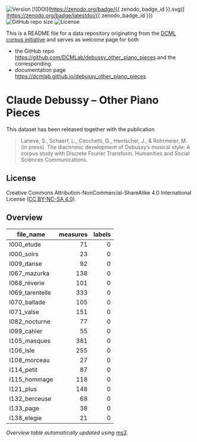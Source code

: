 ![Version](https://img.shields.io/github/v/release/DCMLab/debussy_other_piano_pieces?display_name=tag)
[![DOI](https://zenodo.org/badge/{{ zenodo_badge_id }}.svg)](https://zenodo.org/badge/latestdoi/{{ zenodo_badge_id }})
![GitHub repo size](https://img.shields.io/github/repo-size/DCMLab/debussy_other_piano_pieces)
![License](https://img.shields.io/badge/license-CC%20BY--NC--SA%204.0-9cf)


This is a README file for a data repository originating from the [DCML corpus initiative](https://github.com/DCMLab/dcml_corpora)
and serves as welcome page for both 

* the GitHub repo https://github.com/DCMLab/debussy_other_piano_pieces and the corresponding
* documentation page https://dcmlab.github.io/debussy_other_piano_pieces

# Claude Debussy – Other Piano Pieces

This dataset has been released together with the publication

> Laneve, S., Schaerf, L., Cecchetti, G., Hentschel, J., & Rohrmeier, M. (in press). The diachronic development of Debussy’s musical style: A corpus study with Discrete Fourier Transform. Humanities and Social Sciences Communications.


## License

Creative Commons Attribution-NonCommercial-ShareAlike 4.0 International License ([CC BY-NC-SA 4.0](https://creativecommons.org/licenses/by-nc-sa/4.0/)).

## Overview
|   file_name   |measures|labels|
|---------------|-------:|-----:|
|l000_etude     |      71|     0|
|l000_soirs     |      23|     0|
|l009_danse     |      92|     0|
|l067_mazurka   |     138|     0|
|l068_reverie   |     101|     0|
|l069_tarentelle|     333|     0|
|l070_ballade   |     105|     0|
|l071_valse     |     151|     0|
|l082_nocturne  |      77|     0|
|l099_cahier    |      55|     0|
|l105_masques   |     381|     0|
|l106_isle      |     255|     0|
|l108_morceau   |      27|     0|
|l114_petit     |      87|     0|
|l115_hommage   |     118|     0|
|l121_plus      |     148|     0|
|l132_berceuse  |      68|     0|
|l133_page      |      38|     0|
|l138_elegie    |      21|     0|


*Overview table automatically updated using [ms3](https://johentsch.github.io/ms3/).*
